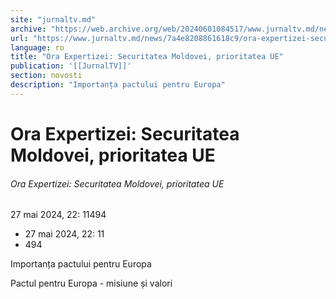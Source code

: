 ```yaml
---
site: "jurnaltv.md"
archive: "https://web.archive.org/web/20240601084517/www.jurnaltv.md/news/7a4e8208861618c9/ora-expertizei-securitatea-moldovei-prioritatea-ue.html"
url: "https://www.jurnaltv.md/news/7a4e8208861618c9/ora-expertizei-securitatea-moldovei-prioritatea-ue.html"
language: ro
title: "Ora Expertizei: Securitatea Moldovei, prioritatea UE"
publication: '[[JurnalTV]]'
section: novosti
description: "Importanța pactului pentru Europa"
---
```


# Ora Expertizei: Securitatea Moldovei, prioritatea UE

###### Ora Expertizei: Securitatea Moldovei, prioritatea UE

27 mai 2024, 22: 11494

- 27 mai 2024, 22: 11
- 494

Importanța pactului pentru Europa

Pactul pentru Europa - misiune și valori